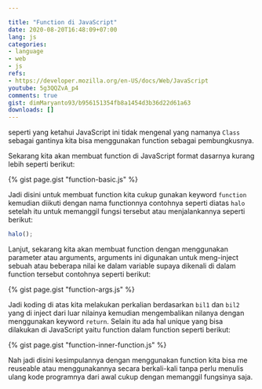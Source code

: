 ```yaml
---

title: "Function di JavaScript"
date: 2020-08-20T16:48:09+07:00
lang: js
categories:
- language
- web
- js
refs: 
- https://developer.mozilla.org/en-US/docs/Web/JavaScript
youtube: 5g3QQZvA_p4
comments: true
gist: dimMaryanto93/b956151354fb8a1454d3b36d22d61a63
downloads: []
---
```


seperti yang ketahui JavaScript ini tidak mengenal yang namanya `Class` sebagai gantinya kita bisa menggunakan function sebagai pembungkusnya.

<!--more-->

Sekarang kita akan membuat function di JavaScript format dasarnya kurang lebih seperti berikut:

{% gist page.gist "function-basic.js" %}

Jadi disini untuk membuat function kita cukup gunakan keyword `function` kemudian diikuti dengan nama functionnya contohnya seperti diatas `halo` setelah itu untuk memanggil fungsi tersebut atau menjalankannya seperti berikut:

```js
halo();
```

Lanjut, sekarang kita akan membuat function dengan menggunakan parameter atau arguments, arguments ini digunakan untuk meng-inject sebuah atau beberapa nilai ke dalam variable supaya dikenali di dalam function tersebut contohnya seperti berikut:

{% gist page.gist "function-args.js" %}

Jadi koding di atas kita melakukan perkalian berdasarkan `bil1` dan `bil2` yang di inject dari luar nilainya kemudian mengembalikan nilanya dengan menggunakan keyword `return`. Selain itu ada hal unique yang bisa dilakukan di JavaScript yaitu function dalam function seperti berikut:

{% gist page.gist "function-inner-function.js" %}

Nah jadi disini kesimpulannya dengan menggunakan function kita bisa me reuseable atau menggunakannya secara berkali-kali tanpa perlu menulis ulang kode programnya dari awal cukup dengan memanggil fungsinya saja.